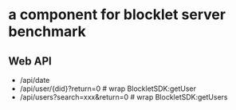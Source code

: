 # a component for blocklet server benchmark

## Web API
- /api/date
- /api/user/{did}?return=0 # wrap BlockletSDK:getUser
- /api/users?search=xxx&return=0 # wrap BlockletSDK:getUsers
